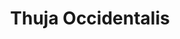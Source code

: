 ---
title: Thuja Occidentalis
short_name: thuj.
slug: thuja
category: general
cirillic: Туя
base_description: 
image: thuja.jpg
miasm: Сикоз
group: Растения

key_characteristic: |
  ### Дерево жизни.

typical_features:
typical_features_images:
typical_features_captions:

description: |
  **Гомеопатия для врачей общей практики - Крылов А.А.**
  
  🔵 **Конституциональный тип туя рельефен физически:**<br>
  🔸 Жирное, блестящее лицо, как бы смазанное вазелином; морщины глубокие, особенно между бровей, края которых как бы изъедены, носогубные складки выражены.<br>
  🔸 Губы багровые, фиолетового цвета, с белой поперечной каемкой. Кожа имеет сальный нездоровый вид… родимые пятна, папулы, узелки, бугорки… бородавчатые и роговые образования.<br> 
  🔸 Пот вонючий, особенно на половых органах, где развиваются кондиломы.<br> 
  🔸 Ногти неправильной формы с бороздками, тонкие, крупные и рыхлые.<br> 
  🔸 Волосы сухие, секутся, волосистая часть головы чешуйчатая, покрыта пластинками перхоти.<br> 
  🔸 На веках… ячмени и припухания (Ж. Шаретт).<br> 
  🔸 Иногда находят рыхлые миндалины и аденоиды.
  
  🔸 Определяются тревожно-мнительные акцентуации характера.<br> 
  🔸 Пациенты впечатлительны, повышенно эмоциональны, склонны к навязчивым фобиям ипохондрического типа (ощущение постороннего тела в животе, хрупкости костей, боязнь за состояние своего сердца ).
  
  🔸 Бывает частое, болезненное и затрудненное мочеиспускание, с чувством жжения в уретре. Кажется, что одна капля мочи стекает по каналу после мочеиспускания или постоянно.<br> 
  🔸 Нередко встречаются невралгии (лицевые, локтевые, седалищные).<br> 
  🔸 Головные боли туя чаще левосторонние, с ощущением постороннего тела (иногда гвоздя) в области виска или темени.<br> 
  🔸 Массирование лица давящими движениями ладоней, давящая повязка, прогулка на свежем воздухе влияют положительно.<br> 
  🔸 Мигрень туи сопровождается белями и болями в области левого яичника во время менструации.<br> 
  🔸 Диагностируют хронические катары дыхательных путей.<br> 
  🔸 Нередок метеоризм (синдром селезеночного угла).
  
  Доза: 3c, 6c,12c,30c.
  
  🔸 Некоторые гомеопаты придают этому препарату большое значение при гипертрофии предстательной железы. Пациент жалуется на режущие боли после мочеиспускания. Иногда мочеиспускание наступает с задержкой, а струя мочи бывает прерывистой. Пациенты этого типа чаще полные, с кожей грязноватого цвета, покрытой многочисленными родимыми пятнами и с пигментацией. Чрезмерная эмоциональность, раздражительность или, напротив, апатия. Потенции, 3c, 6c.<br>
  🔸 Туя как важное гомеопатическое антисикотическое средство используется при аллергических реакциях на прививки и для их профилактики (потенции 3c, 6c) в сочетании с *Phosphorus* (6c 12c) и *Arsenicum iodatum* (6c 12c). Препарат рекомендуется также при упорных аллергических реакциях кожи и слизистых оболочек, при бронхиальной астме у лиц соответствующего конституционального типа. Такие пациенты имеют нездоровую сальную кожу, многочисленные родимые пятна, бородавчатые образования. У них нередко тревожно-мнительная акцентуация характера со склонностью к навязчивым фобиям, повышенная впечатлительность и эмоциональность. Помимо традиционных гранул и капель, туя назначается местно в форме настойки, мази и масла. Фирма Heel выпускает ампулированные препараты.<br>
  🔸 Учащенные позывы на мочеиспускание; выделение мочи прерывистое, по каплям, сопровождается сильной режущей болью. Из сопутствующих явлений возможны болезни обмена, хронический бронхит, аллергозы, дерматиты У пациентов преобладают тревожно-мнительные черты характера, повышенная чувствительность и эмоциональность. Пот с неприятным запахом. Кожа имеет нездоровый сальный вид. Болезненность и тугоподвижность суставов. Потенции, 3c, 6c.<br>
  🔸 3c, 6c. Применяется при пролиферативных формах стоматита, когда образуются уплотнения и утолщения слизистой оболочки.<br>
  🔸 Хронический гипертрофический ринит, полипоз носовой полости. Выделения из носа имеют неприятный запах кислого пива или рыбного рассола . Предрасположенность к кожным заболеваниям, перхоть на голове. Сопутствующая патология - хронический бронхит, бронхиальная астма, аденома предстательной железы, обменные заболевания. Потенции, 3c, 6c. Масло туи - по 2-3 капли в обе ноздри.<br>
  🔸 6c, 12c. Запоры, чередующиеся с поносами, при синдроме селезеночного угла с учетом конституционального типа.<br>
  🔸 3c, 6c. Метеоризм на фоне аэрофагии ( синдром селезеночного угла).<br>
  🔸 При трещинах заднего прохода.<br>
  🔸 3c, 6c, 12c. Левосторонняя мигрень, головная боль типа вбитого гвоздя , сопровождается дисменореей.<br>
  🔸 3c, 6c, 12c. Тревожно-мнительная акцентуация характера со склонностью к навязчивым фобиям, повышенной впечатлительности и эмоциональности.<br>
  🔸 При понижении либидо.<br>
  🔸 Часто применяется в дополнение к вышеописанным препаратам или у женщин соответствующего конституционального типа.<br>
  🔸 Аллергические дерматозы.<br>
  🔸 Бородавки.<br>
  🔸 Герпес.<br>
  🔸 Келлоидные рубцы.<br>
  🔸 Потливость.<br>
  🔸 Угри.<br>
  🔸 Насморк. При слизисто-гнойных отделениях.<br>
  🔸 Боязливость.<br>
  🔸 Торопливость.<br>
  🔸 Упрямство.
  
  🔵 **Фатак С.Р.**
  
  Ганеман считал Тую противоядием - антидотом - для сикотического миазма. 
  
description_images:
description_captions:

clinical_indications: |

etiology: |

remedy_miasms:
  - title:
    image:
    alt:
    content: |

symptoms_by_system: |

symptoms:
  common:
    - 
  mental:
    -
  particular:
    -

application: |

modalities:
  deterioration:
    -
  improvement:
    -

keywords:
  - 
keywords_images: 
keywords_captions:

images_block:
images_block_captions:

characteristic: |
characteristic_images: 
characteristic_captions:

differential_diagnosis: |

antidotes: |

custom_blocks:
  - title:
    image:
    alt:
    content: |

personality: |
personality_images:
personality_captions:

сultural_аrchetypes: |
сultural_аrchetypes_images:
сultural_аrchetypes_captions:

sources:
  - text:
    url:   
---
